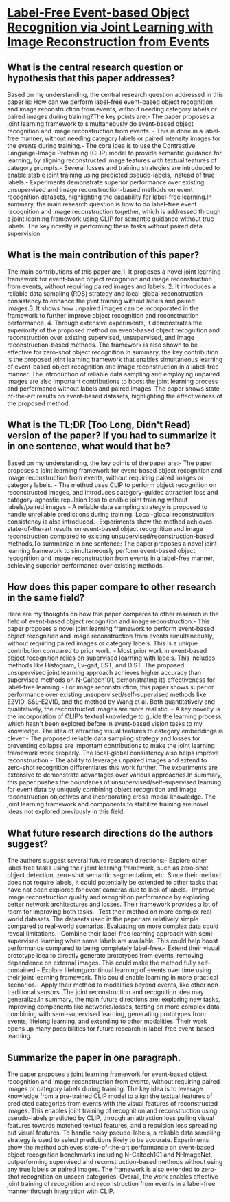 # [Label-Free Event-based Object Recognition via Joint Learning with Image   Reconstruction from Events](https://arxiv.org/abs/2308.09383)

## What is the central research question or hypothesis that this paper addresses?

Based on my understanding, the central research question addressed in this paper is: How can we perform label-free event-based object recognition and image reconstruction from events, without needing category labels or paired images during training?The key points are:- The paper proposes a joint learning framework to simultaneously do event-based object recognition and image reconstruction from events. - This is done in a label-free manner, without needing category labels or paired intensity images for the events during training.- The core idea is to use the Contrastive Language-Image Pretraining (CLIP) model to provide semantic guidance for learning, by aligning reconstructed image features with textual features of category prompts.- Several losses and training strategies are introduced to enable stable joint training using predicted pseudo-labels, instead of true labels.- Experiments demonstrate superior performance over existing unsupervised and image reconstruction-based methods on event recognition datasets, highlighting the capability for label-free learning.In summary, the main research question is how to do label-free event recognition and image reconstruction together, which is addressed through a joint learning framework using CLIP for semantic guidance without true labels. The key novelty is performing these tasks without paired data supervision.


## What is the main contribution of this paper?

The main contributions of this paper are:1. It proposes a novel joint learning framework for event-based object recognition and image reconstruction from events, without requiring paired images and labels. 2. It introduces a reliable data sampling (RDS) strategy and local-global reconstruction consistency to enhance the joint training without labels and paired images.3. It shows how unpaired images can be incorporated in the framework to further improve object recognition and reconstruction performance. 4. Through extensive experiments, it demonstrates the superiority of the proposed method on event-based object recognition and reconstruction over existing supervised, unsupervised, and image reconstruction-based methods. The framework is also shown to be effective for zero-shot object recognition.In summary, the key contribution is the proposed joint learning framework that enables simultaneous learning of event-based object recognition and image reconstruction in a label-free manner. The introduction of reliable data sampling and employing unpaired images are also important contributions to boost the joint learning process and performance without labels and paired images. The paper shows state-of-the-art results on event-based datasets, highlighting the effectiveness of the proposed method.


## What is the TL;DR (Too Long, Didn't Read) version of the paper? If you had to summarize it in one sentence, what would that be?

Based on my understanding, the key points of the paper are:- The paper proposes a joint learning framework for event-based object recognition and image reconstruction from events, without requiring paired images or category labels. - The method uses CLIP to perform object recognition on reconstructed images, and introduces category-guided attraction loss and category-agnostic repulsion loss to enable joint training without labels/paired images.- A reliable data sampling strategy is proposed to handle unreliable predictions during training. Local-global reconstruction consistency is also introduced.- Experiments show the method achieves state-of-the-art results on event-based object recognition and image reconstruction compared to existing unsupervised/reconstruction-based methods.To summarize in one sentence: The paper proposes a novel joint learning framework to simultaneously perform event-based object recognition and image reconstruction from events in a label-free manner, achieving superior performance over existing methods.


## How does this paper compare to other research in the same field?

Here are my thoughts on how this paper compares to other research in the field of event-based object recognition and image reconstruction:- This paper proposes a novel joint learning framework to perform event-based object recognition and image reconstruction from events simultaneously, without requiring paired images or category labels. This is a unique contribution compared to prior work. - Most prior work in event-based object recognition relies on supervised learning with labels. This includes methods like Histogram, Ev-gait, EST, and DiST. The proposed unsupervised joint learning approach achieves higher accuracy than supervised methods on N-Caltech101, demonstrating its effectiveness for label-free learning.- For image reconstruction, this paper shows superior performance over existing unsupervised/self-supervised methods like E2VID, SSL-E2VID, and the method by Wang et al. Both quantitatively and qualitatively, the reconstructed images are more realistic. - A key novelty is the incorporation of CLIP's textual knowledge to guide the learning process, which hasn't been explored before in event-based vision tasks to my knowledge. The idea of attracting visual features to category embeddings is clever.- The proposed reliable data sampling strategy and losses for preventing collapse are important contributions to make the joint learning framework work properly. The local-global consistency also helps improve reconstruction.- The ability to leverage unpaired images and extend to zero-shot recognition differentiates this work further. The experiments are extensive to demonstrate advantages over various approaches.In summary, this paper pushes the boundaries of unsupervised/self-supervised learning for event data by uniquely combining object recognition and image reconstruction objectives and incorporating cross-modal knowledge. The joint learning framework and components to stabilize training are novel ideas not explored previously in this field.


## What future research directions do the authors suggest?

The authors suggest several future research directions:- Explore other label-free tasks using their joint learning framework, such as zero-shot object detection, zero-shot semantic segmentation, etc. Since their method does not require labels, it could potentially be extended to other tasks that have not been explored for event cameras due to lack of labels.- Improve image reconstruction quality and recognition performance by exploring better network architectures and losses. Their framework provides a lot of room for improving both tasks.- Test their method on more complex real-world datasets. The datasets used in the paper are relatively simple compared to real-world scenarios. Evaluating on more complex data could reveal limitations.- Combine their label-free learning approach with semi-supervised learning when some labels are available. This could help boost performance compared to being completely label-free.- Extend their visual prototype idea to directly generate prototypes from events, removing dependence on external images. This could make the method fully self-contained.- Explore lifelong/continual learning of events over time using their joint learning framework. This could enable learning in more practical scenarios.- Apply their method to modalities beyond events, like other non-traditional sensors. The joint reconstruction and recognition idea may generalize.In summary, the main future directions are: exploring new tasks, improving components like networks/losses, testing on more complex data, combining with semi-supervised learning, generating prototypes from events, lifelong learning, and extending to other modalities. Their work opens up many possibilities for future research in label-free event-based learning.


## Summarize the paper in one paragraph.

The paper proposes a joint learning framework for event-based object recognition and image reconstruction from events, without requiring paired images or category labels during training. The key idea is to leverage knowledge from a pre-trained CLIP model to align the textual features of predicted categories from events with the visual features of reconstructed images. This enables joint training of recognition and reconstruction using pseudo-labels predicted by CLIP, through an attraction loss pulling visual features towards matched textual features, and a repulsion loss spreading out visual features. To handle noisy pseudo-labels, a reliable data sampling strategy is used to select predictions likely to be accurate. Experiments show the method achieves state-of-the-art performance on event-based object recognition benchmarks including N-Caltech101 and N-ImageNet, outperforming supervised and reconstruction-based methods without using any true labels or paired images. The framework is also extended to zero-shot recognition on unseen categories. Overall, the work enables effective joint training of recognition and reconstruction from events in a label-free manner through integration with CLIP.
